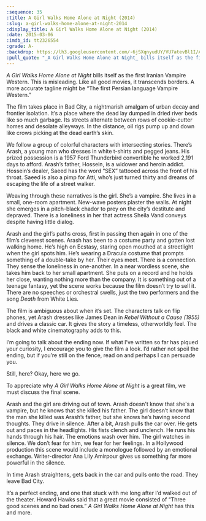 ```yaml
---
:sequence: 35
:title: A Girl Walks Home Alone at Night (2014)
:slug: a-girl-walks-home-alone-at-night-2014
:display_title: A Girl Walks Home Alone at Night (2014)
:date: 2015-03-06
:imdb_id: tt2326554
:grade: A-
:backdrop: https://lh3.googleusercontent.com/-6jSXqnyudUY/VU7atevBl1I/AAAAAAAACiE/-ZX5oipaPG4/w1000-rj/a-girl-walks-home-alone-at-night-2014.jpg
:pull_quote: "_A Girl Walks Home Alone at Night_ bills itself as the first Iranian Vampire Western. This is misleading. Like all good movies, it transcends borders. A more accurate tagline might be “The first Persian language Vampire Western.”"
---
```

_A Girl Walks Home Alone at Night_ bills itself as the first Iranian Vampire Western. This is misleading. Like all good movies, it transcends borders. A more accurate tagline might be “The first Persian language Vampire Western.” 

The film takes place in Bad City, a nightmarish amalgam of urban decay and frontier isolation. It’s a place where the dead lay dumped in dried river beds like so much garbage. Its streets alternate between rows of cookie-cutter homes and desolate alleyways. In the distance, oil rigs pump up and down like crows picking at the dead earth’s skin.

We follow a group of colorful characters with intersecting stories. There’s Arash, a young man who dresses in white t-shirts and pegged jeans. His prized possession is a 1957 Ford Thunderbird convertible he worked 2,191 days to afford. Arash’s father, Hossein, is a widower and heroin addict. Hossein’s dealer, Saeed has the word “SEX” tattooed across the front of his throat. Saeed is also a pimp for Atti, who’s just turned thirty and dreams of escaping the life of a street walker.

Weaving through these narratives is the girl. She’s a vampire. She lives in a small, one-room apartment. New-wave posters plaster the walls. At night she emerges in a pitch-black chador to prey on the city’s destitute and depraved. There is a loneliness in her that actress Sheila Vand conveys despite having little dialog. 
 
Arash and the girl’s paths cross, first in passing then again in one of the film’s cleverest scenes. Arash has been to a costume party and gotten lost walking home. He’s high on Ecstasy, staring open mouthed at a streetlight when the girl spots him. He’s wearing a Dracula costume that prompts something of a double-take by her. Their eyes meet. There is a connection. They sense the loneliness in one-another. In a near wordless scene, she takes him back to her small apartment. She puts on a record and he holds her close, wanting nothing more than the company. It is something out of a teenage fantasy, yet the scene works because the film doesn’t try to sell it. There are no speeches or orchestral swells, just the two performers and the song _Death_ from White Lies.

The film is ambiguous about when it’s set. The characters talk on flip phones, yet Arash dresses like James Dean in _Rebel Without a Cause (1955)_ and drives a classic car. It gives the story a timeless, otherworldly feel. The black and white cinematography adds to this.

I’m going to talk about the ending now. If what I’ve written so far has piqued your curiosity, I encourage you to give the film a look. I’d rather not spoil the ending, but if you’re still on the fence, read on and perhaps I can persuade you. 

Still, here? Okay, here we go.

To appreciate why _A Girl Walks Home Alone at Night_ is a great film, we must discuss the final scene. 

Arash and the girl are driving out of town. Arash doesn't know that she's a vampire, but he knows that she killed his father. The girl doesn’t know that the man she killed was Arash’s father, but she knows he’s having second thoughts. They drive in silence. After a bit, Arash pulls the car over. He gets out and paces in the headlights. His fists clench and unclench. He runs his hands through his hair. The emotions wash over him. The girl watches in silence. We don’t fear for him, we fear for her feelings. In a Hollywood production this scene would include a monologue followed by an emotional exchange. Writer-director Ana Lily Amirpour gives us something far more powerful in the silence. 

In time Arash straightens, gets back in the car and pulls onto the road. They leave Bad City.

It’s a perfect ending, and one that stuck with me long after I’d walked out of the theater. Howard Hawks said that a great movie consisted of “Three good scenes and no bad ones.” _A Girl Walks Home Alone at Night_ has this and more.